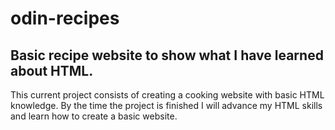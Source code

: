 # odin-recipes

## Basic recipe website to show what I have learned about HTML.

This current project consists of creating a cooking website with basic HTML knowledge.
By the time the project is finished I will advance my HTML skills and learn how to
create a basic website.
